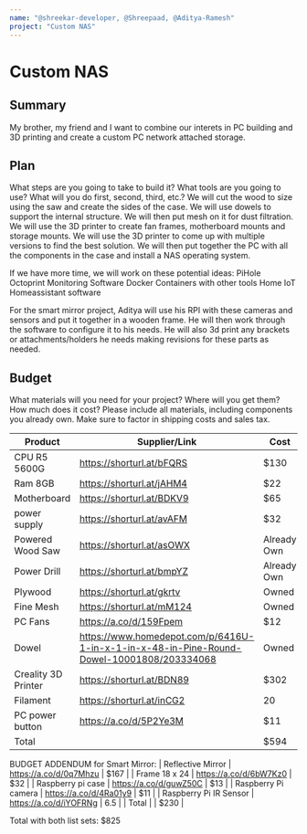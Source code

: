 ```yaml
---
name: "@shreekar-developer, @Shreepaad, @Aditya-Ramesh"
project: "Custom NAS"
---
```


# Custom NAS

## Summary

My brother, my friend and I want to combine our interets in PC building and 3D printing and create a custom PC network attached storage.

## Plan

What steps are you going to take to build it? What tools are you going to use? What will you do first, second, third, etc.?
We will cut the wood to size using the saw and create the sides of the case. We will use dowels to support the internal structure. We will then put mesh on it for dust filtration. We will use the 3D printer to create fan frames, motherboard mounts and storage mounts. We will use the 3D printer to come up with multiple versions to find the best solution. We will then put together the PC with all the components in the case and install a NAS operating system.

If we have more time, we will work on these potential ideas:
PiHole
Octoprint Monitoring Software
Docker Containers with other tools
Home IoT
Homeassistant software

For the smart mirror project, Aditya will use his RPI with these cameras and sensors and put it together in a wooden frame. He will then work through the software to configure it to his needs. He will also 3d print any brackets or attachments/holders he needs making revisions for these parts as needed.

## Budget

What materials will you need for your project? Where will you get them? How much does it cost? Please include all materials, including components you already own. Make sure to factor in shipping costs and sales tax.

| Product             | Supplier/Link                                                                             | Cost                  |
|---------------------|-------------------------------------------------------------------------------------------|-----------------------|
| CPU R5 5600G        | https://shorturl.at/bFQRS                                                                 | $130                  |
| Ram 8GB             | https://shorturl.at/jAHM4                                                                 | $22                   |
| Motherboard         | https://shorturl.at/BDKV9                                                                 | $65                   |
| power supply        | https://shorturl.at/avAFM                                                                 | $32                   |
| Powered Wood Saw    | https://shorturl.at/asOWX                                                                 | Already Own           |
| Power Drill         | https://shorturl.at/bmpYZ                                                                 | Already Own           |
| Plywood             | https://shorturl.at/gkrtv                                                                 | Owned                 |
| Fine Mesh           | https://shorturl.at/mM124                                                                 | Owned                 |
| PC Fans             | https://a.co/d/159Fpem                                                                    | $12                   |
| Dowel               | https://www.homedepot.com/p/6416U-1-in-x-1-in-x-48-in-Pine-Round-Dowel-10001808/203334068 | Owned                 |
| Creality 3D Printer | https://shorturl.at/BDN89                                                                 | $302                  |
| Filament            | https://shorturl.at/inCG2                                                                 | 20                 |
| PC power button     | https://a.co/d/5P2Ye3M                                                                 | $11 |
| Total               |                                                                                           | $594                  |

BUDGET ADDENDUM for Smart Mirror:
| Reflective Mirror        | https://a.co/d/0q7Mhzu                                                                 | $167                  |
| Frame 18 x 24             | https://a.co/d/6bW7Kz0                                                                 | $32                   |
| Raspberry pi case         | https://a.co/d/guwZ50C                                                                 | $13                   |
| Raspberry Pi camera        | https://a.co/d/4Ra01y9                                                              | $11                   |
| Raspberry Pi IR Sensor     | https://a.co/d/iYOFRNg                                                                | 6.5           |
| Total               |                                                                                           | $230                  |


Total with both list sets: $825
